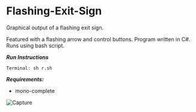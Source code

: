 # Flashing-Exit-Sign

Graphical output of a flashing exit sign. 

Featured with a flashing arrow and control buttons. Program written in C#. Runs using bash script.

***Run Instructions***
```
Terminal: sh r.sh
```

***Requirements:***
- mono-complete

![Capture](https://user-images.githubusercontent.com/78053016/200149559-9832b05e-c0c9-4908-882b-3b80eddacba3.PNG)




